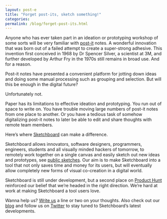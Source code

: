 ```yaml
---
layout: post-e
title: "Forget post-its, sketch something!"
categories: 
permalink: /blog/forget-post-its.html
---
```


Anyone who has ever taken part in an ideation or prototyping workshop of some sorts will be very familiar with [post-it](https://en.wikipedia.org/wiki/Post-it_note) notes. A wonderful innovation that was born out of a failed attempt to create a super-strong adhesive. This invention first conceived in 1968 by Dr Spencer Silver, a scientist at 3M, and further developed by Arthur Fry in the 1970s still remains in broad use. And for a reason. 

Post-it notes have presented a convenient platform for jotting down ideas and doing some manual processing such as grouping and selection. But will this be enough in the digital future? 

Unfortunately not. 

Paper has its limitations to effective ideation and prototyping. You run out of space to write on. You have trouble moving large numbers of post-it notes from one place to another. Or you have a tedious task of somehow digitalizing post-it notes to later be able to edit and share thoughts with remote team members. 

Here’s where [Sketchboard](http://sketchboard.io) can make a difference.

Sketchboard allows innovators, software designers, programmers, engineers, students and all visually minded hackers of tomorrow, to remotely work together on a single canvas and easily sketch out new ideas and prototypes, see [public sketches](https://gallery.sketchboard.me). Our aim is to make Sketchboard into a tool that not only saves time and money for its users, but will eventually allow completely new forms of visual co-creation in a digital world.

Sketchboard is still under development, but a second place on [Product Hunt](http://www.producthunt.com/tech/sketchboard) reinforced our belief that we’re headed in the right direction. We’re hard at work at making Sketchboard a tool users love.

Wanna help us? <a href='mailto:ernesto@sketchboard.io'>Write us</a> a line or two on your thoughts. Also check out our [blog](http://sketchboard.io/blog) and follow us on [Twitter](http://twitter.com/#!/sketchboardme) to stay tuned to Sketchboard’s latest developments.
